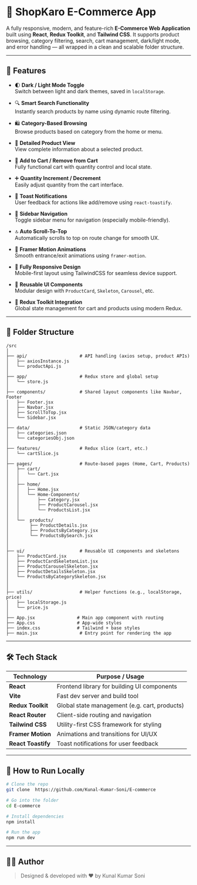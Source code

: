 # 🛒 ShopKaro E-Commerce App

A fully responsive, modern, and feature-rich **E-Commerce Web Application** built using **React**, **Redux Toolkit**, and **Tailwind CSS**. It supports product browsing, category filtering, search, cart management, dark/light mode, and error handling — all wrapped in a clean and scalable folder structure.

---

## 🚀 Features

- 🌓 **Dark / Light Mode Toggle**  
  Switch between light and dark themes, saved in `localStorage`.

- 🔍 **Smart Search Functionality**  
  Instantly search products by name using dynamic route filtering.

- 🛍️ **Category-Based Browsing**  
  Browse products based on category from the home or menu.

- 🧾 **Detailed Product View**  
  View complete information about a selected product.

- 🛒 **Add to Cart / Remove from Cart**  
  Fully functional cart with quantity control and local state.

- ➕ **Quantity Increment / Decrement**  
  Easily adjust quantity from the cart interface.

- 🔔 **Toast Notifications**  
  User feedback for actions like add/remove using `react-toastify`.

- 🧭 **Sidebar Navigation**  
  Toggle sidebar menu for navigation (especially mobile-friendly).

- 🔝 **Auto Scroll-To-Top**  
  Automatically scrolls to top on route change for smooth UX.

- 💅 **Framer Motion Animations**  
  Smooth entrance/exit animations using `framer-motion`.

- 💯 **Fully Responsive Design**  
  Mobile-first layout using TailwindCSS for seamless device support.

- 🧩 **Reusable UI Components**  
  Modular design with `ProductCard`, `Skeleton`, `Carousel`, etc.

- 🧠 **Redux Toolkit Integration**  
  Global state management for cart and products using modern Redux.

---

## 📁 Folder Structure

```
/src
│
├── api/                    # API handling (axios setup, product APIs)
│   ├── axiosInstance.js
│   └── productApi.js
│
├── app/                    # Redux store and global setup
│   └── store.js
│
├── components/             # Shared layout components like Navbar, Footer
│   ├── Footer.jsx
│   ├── Navbar.jsx
│   ├── ScrollToTop.jsx
│   └── Sidebar.jsx
│
├── data/                   # Static JSON/category data
│   ├── categories.json
│   └── categoriesObj.json
│
├── features/               # Redux slice (cart, etc.)
│   └── cartSlice.js
│
├── pages/                  # Route-based pages (Home, Cart, Products)
│   ├── cart/
│   │   └── Cart.jsx
│   │
│   ├── home/
│   │   ├── Home.jsx
│   │   └── Home-Components/
│   │       ├── Category.jsx
│   │       ├── ProductCarousel.jsx
│   │       └── ProductsList.jsx
│   │
│   └──  products/
│        ├── ProductDetails.jsx
│        ├── ProductsByCategory.jsx
│        └── ProductsBySearch.jsx
│
│
├── ui/                     # Reusable UI components and skeletons
│   ├── ProductCard.jsx
│   ├── ProductCardSkeletonList.jsx
│   ├── ProductCarouselSkeleton.jsx
│   ├── ProductDetailsSkeleton.jsx
│   └── ProductsByCategorySkeleton.jsx
│
│
├── utils/                  # Helper functions (e.g., localStorage, price)
│   ├── localStorage.js
│   └── price.js
│
├── App.jsx                # Main app component with routing
├── App.css                # App-wide styles
├── index.css              # Tailwind + base styles
├── main.jsx                # Entry point for rendering the app
```

---

## 🛠️ Tech Stack

| Technology         | Purpose / Usage                               |
| ------------------ | --------------------------------------------- |
| **React**          | Frontend library for building UI components   |
| **Vite**           | Fast dev server and build tool                |
| **Redux Toolkit**  | Global state management (e.g. cart, products) |
| **React Router**   | Client-side routing and navigation            |
| **Tailwind CSS**   | Utility-first CSS framework for styling       |
| **Framer Motion**  | Animations and transitions for UI/UX          |
| **React Toastify** | Toast notifications for user feedback         |

---

## 🧪 How to Run Locally

```bash
# Clone the repo
git clone  https://github.com/Kunal-Kumar-Soni/E-commerce

# Go into the folder
cd E-commerce

# Install dependencies
npm install

# Run the app
npm run dev
```

---

## 🙋‍♂️ Author

> Designed & developed with ❤️ by Kunal Kumar Soni

